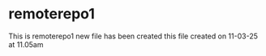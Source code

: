 # remoterepo1
This is remoterepo1 new file has been created 
this file created on 11-03-25 at 11.05am
